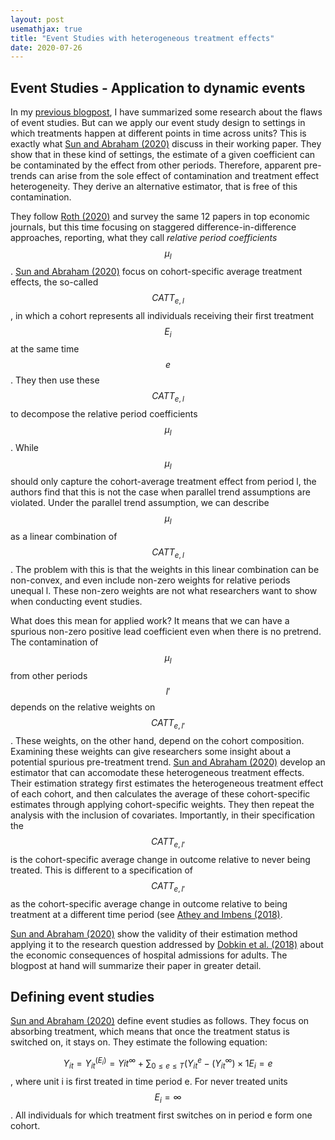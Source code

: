 ```yaml
---
layout: post
usemathjax: true 
title: "Event Studies with heterogeneous treatment effects"
date: 2020-07-26
---
```


## Event Studies - Application to dynamic events 

In my [previous blogpost](https://brittarude.github.io/blog/2020/07/23/britta-rude-event-studies-and-their-flaws), I have summarized some research about the flaws of event studies. But can we apply our event study design to settings in which treatments happen at different points in time across units? This is exactly what [Sun and Abraham (2020)](http://economics.mit.edu/files/14964) discuss in their working paper. They show that in these kind of settings, the estimate of a given coefficient can be contaminated by the effect from other periods. Therefore, apparent pre-trends can arise from the sole effect of contamination and treatment effect heterogeneity. They derive an alternative estimator, that is free of this contamination. 

They follow [Roth (2020)](https://scholar.harvard.edu/files/jroth/files/roth_pretrends_testing.pdf) and survey the same 12 papers in top economic journals, but this time focusing on staggered difference-in-difference approaches, reporting, what they call _relative period coefficients_ $$ \mu_l $$. [Sun and Abraham (2020)](http://economics.mit.edu/files/14964) focus on cohort-specific average treatment effects, the so-called $$CATT_{e,l}$$, in which a cohort represents all individuals receiving their first treatment $$E_i$$ at the same time $$e$$. They then use these $$CATT_{e,l}$$ to decompose the relative period coefficients $$\mu_l$$. While $$\mu_l$$ should only capture the cohort-average treatment effect from period l, the authors find that this is not the case when parallel trend assumptions are violated. Under the parallel trend assumption, we can describe $$\mu_l$$ as a linear combination of $$CATT_{e,l}$$. The problem with this is that the weights in this linear combination can be non-convex, and even include non-zero weights for relative periods unequal l. These non-zero weights are not what researchers want to show when conducting event studies. 

What does this mean for applied work? It means that we can have a spurious non-zero positive lead coefficient even when there is no pretrend. The contamination of $$ \mu_l $$ from other periods $$l'$$ depends on the relative weights on $$CATT_{e,l'}$$. These weights, on the other hand, depend on the cohort composition. Examining these weights can give researchers some insight about a potential spurious pre-treatment trend. [Sun and Abraham (2020)](http://economics.mit.edu/files/14964) develop an estimator that can accomodate these heterogeneous treatment effects. Their estimation strategy first estimates the heterogeneous treatment effect of each cohort, and then calculates the average of these cohort-specific estimates through applying cohort-specific weights. They then repeat the analysis with the inclusion of covariates. Importantly, in their specification the $$CATT_{e,l'}$$ is the cohort-specific average change in outcome relative to never being treated. This is different to a specification of $$CATT_{e,l'}$$ as the cohort-specific average change in outcome relative to being treatment at a different time period (see [Athey and Imbens (2018)](https://www.nber.org/papers/w24963.pdf). 

[Sun and Abraham (2020)](http://economics.mit.edu/files/14964) show the validity of their estimation method applying it to the research question addressed by [Dobkin et al. (2018)](https://www.aeaweb.org/articles?id=10.1257/aer.20161038) about the economic consequences of hospital admissions for adults. The blogpost at hand will summarize their paper in greater detail. 

## Defining event studies 

[Sun and Abraham (2020)](http://economics.mit.edu/files/14964) define event studies as follows. They focus on absorbing treatment, which means that once the treatment status is switched on, it stays on. They estimate the following equation: 

$$ Y_{it} = Y_{it}^(E_i) = Y{it}^\infty + \sum_{0 \leq e \leq T} (Y_{it}^e - (Y_{it}^\infty ) \times 1{E_i = e} $$, where unit i is first treated in time period e. For never treated units $$E_i = \infty $$. All individuals for which treatment first switches on in period e form one cohort. 









